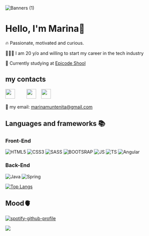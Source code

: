 ![Banners (1)](https://user-images.githubusercontent.com/114186546/204066319-84ebf280-f33f-4994-9fda-15a25f442c14.png)


# Hello, I'm Marina🌴

🔥 Passionate, motivated and curious.

🧑🏻‍💻 I am 20 y/o and willing to start my career in the tech industry

🧠 Currently studying at [Epicode Shool](https://epicode.com/en/web-developer-course/)

## my contacts

<a href="https://www.linkedin.com/in/marina-muntenita-430a7521b/" style="margin-right: 20px;"><img width="30px" src="https://user-images.githubusercontent.com/114186546/202561150-216d1d34-7c6a-402f-a42b-1576f66cc05f.png"></a><span> &nbsp;&nbsp; </span>
<a href="https://www.instagram.com/marinamilitare7/"><img width="30px" src="https://user-images.githubusercontent.com/114186546/202560677-4f3833d0-ac38-4ab5-a472-6fc03705d5dc.png"></a><span> &nbsp;&nbsp; </span>
<a href="https://twitter.com/Marinaclub7"><img width="30px" src="https://user-images.githubusercontent.com/114186546/202561250-2c52583f-9408-447b-9a5d-4bb8d6d68769.png"></a><span> &nbsp;&nbsp; </span>

💬 my email: marinamuntenita@gmail.com

## Languages and frameworks 📚

### Front-End

![HTML5](https://img.shields.io/badge/HTML5-E34F26?style=for-the-badge&logo=html5&logoColor=white)
![CSS3](https://img.shields.io/badge/CSS3-1572B6?style=for-the-badge&logo=css3&logoColor=white)
![SASS](https://img.shields.io/badge/Sass-CC6699?style=for-the-badge&logo=sass&logoColor=white)
![BOOTSRAP](https://img.shields.io/badge/Bootstrap-563D7C?style=for-the-badge&logo=bootstrap&logoColor=white)
![JS](https://img.shields.io/badge/JavaScript-F7DF1E?style=for-the-badge&logo=javascript&logoColor=black)
![TS](https://img.shields.io/badge/TypeScript-007ACC?style=for-the-badge&logo=typescript&logoColor=white)
![Angular](https://img.shields.io/badge/angular-%23DD0031.svg?style=for-the-badge&logo=angular&logoColor=white)

### Back-End

![Java](https://img.shields.io/badge/java-%23ED8B00.svg?style=for-the-badge&logo=java&logoColor=white)
![Spring](https://img.shields.io/badge/spring-%236DB33F.svg?style=for-the-badge&logo=spring&logoColor=white)

[![Top Langs](https://github-readme-stats.vercel.app/api/top-langs/?username=MarinaM7&layout=compact&theme=vision-friendly-dark)](https://github.com/anuraghazra/github-readme-stats)

## Mood🫀
[![spotify-github-profile](https://spotify-github-profile.vercel.app/api/view?uid=212iqics5w4dvt737mvy2oqli&cover_image=true&theme=novatorem&show_offline=false&background_color=121212)](https://github.com/kittinan/spotify-github-profile)

![](https://komarev.com/ghpvc/?username=MarinaM7&style=for-the-badge)
